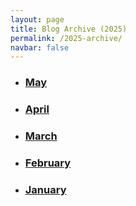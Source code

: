 ```yaml
---
layout: page
title: Blog Archive (2025)
permalink: /2025-archive/
navbar: false
---
```


<ul>
  <li><h3><a href="{% link pages/archive/2025/2025-05-archive.md %}">May</a></h3></li>
  <li><h3><a href="{% link pages/archive/2025/2025-04-archive.md %}">April</a></h3></li>
  <li><h3><a href="{% link pages/archive/2025/2025-03-archive.md %}">March</a></h3></li>
  <li><h3><a href="{% link pages/archive/2025/2025-02-archive.md %}">February</a></h3></li>
  <li><h3><a href="{% link pages/archive/2025/2025-01-archive.md %}">January</a></h3></li>
</ul>